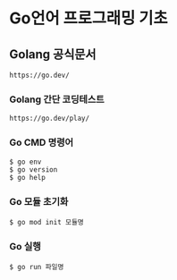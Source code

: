 # Go언어 프로그래밍 기초
## Golang 공식문서
```
https://go.dev/
```
### Golang 간단 코딩테스트
```
https://go.dev/play/
```
### Go CMD 명령어
```
$ go env
$ go version
$ go help
```
### Go 모듈 초기화
```
$ go mod init 모듈명
```
### Go 실행
```
$ go run 파일명
```